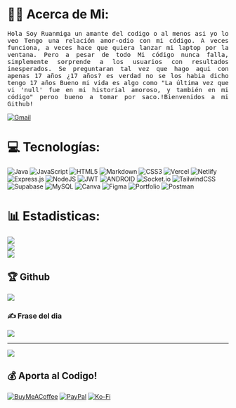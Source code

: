 # 😶‍🌫️ Acerca de Mi:

<p style="font-family: monospace; text-align: justify">Hola Soy Ruanmiga un amante del codigo o al menos asi yo lo veo Tengo una relación amor-odio con mi código. A veces funciona, a veces hace que quiera lanzar mi laptop por la ventana. Pero a pesar de todo Mi código nunca falla, simplemente sorprende a los usuarios con resultados inesperados. Se preguntaran tal vez que hago aqui con apenas 17 años ¿17 años? es verdad no se los habia dicho tengo 17 años Bueno mi vida es algo como "La última vez que vi 'null' fue en mi historial amoroso, y también en mi código" peroo bueno a tomar por saco.!Bienvenidos a mi Github!</p>

<a href='mailto:hello@ruanmiga.social' target="_blank"><img alt='Gmail' src='https://img.shields.io/badge/Contactar-100000?style=for-the-badge&logo=Gmail&logoColor=black&labelColor=white&color=white'/></a>

# 💻 Tecnologías:
![Java](https://img.shields.io/badge/java-%23ED8B00.svg?style=for-the-badge&logo=java&logoColor=white) ![JavaScript](https://img.shields.io/badge/javascript-%23323330.svg?style=for-the-badge&logo=javascript&logoColor=%23F7DF1E) ![HTML5](https://img.shields.io/badge/html5-%23E34F26.svg?style=for-the-badge&logo=html5&logoColor=white) ![Markdown](https://img.shields.io/badge/markdown-%23000000.svg?style=for-the-badge&logo=markdown&logoColor=white) ![CSS3](https://img.shields.io/badge/css3-%231572B6.svg?style=for-the-badge&logo=css3&logoColor=white) ![Vercel](https://img.shields.io/badge/vercel-%23000000.svg?style=for-the-badge&logo=vercel&logoColor=white) ![Netlify](https://img.shields.io/badge/netlify-%23000000.svg?style=for-the-badge&logo=netlify&logoColor=#00C7B7) ![Express.js](https://img.shields.io/badge/express.js-%23404d59.svg?style=for-the-badge&logo=express&logoColor=%2361DAFB) ![NodeJS](https://img.shields.io/badge/node.js-6DA55F?style=for-the-badge&logo=node.js&logoColor=white) ![JWT](https://img.shields.io/badge/JWT-black?style=for-the-badge&logo=JSON%20web%20tokens) ![ANDROID](https://img.shields.io/badge/android-%2320232a.svg?style=for-the-badge&logo=android&logoColor=%a4c639) ![Socket.io](https://img.shields.io/badge/Socket.io-black?style=for-the-badge&logo=socket.io&badgeColor=010101) ![TailwindCSS](https://img.shields.io/badge/tailwindcss-%2338B2AC.svg?style=for-the-badge&logo=tailwind-css&logoColor=white) 	![Supabase](https://img.shields.io/badge/Supabase-3ECF8E?style=for-the-badge&logo=supabase&logoColor=white) ![MySQL](https://img.shields.io/badge/mysql-%2300f.svg?style=for-the-badge&logo=mysql&logoColor=white) ![Canva](https://img.shields.io/badge/Canva-%2300C4CC.svg?style=for-the-badge&logo=Canva&logoColor=white) 	![Figma](https://img.shields.io/badge/figma-%23F24E1E.svg?style=for-the-badge&logo=figma&logoColor=white) ![Portfolio](https://img.shields.io/badge/Portfolio-%23000000.svg?style=for-the-badge&logo=firefox&logoColor=#FF7139) ![Postman](https://img.shields.io/badge/Postman-FF6C37?style=for-the-badge&logo=postman&logoColor=white)
# 📊 Estadisticas:
![](https://github-readme-stats.vercel.app/api?username=Ruanmiga&theme=gotham&hide_border=false&include_all_commits=true&count_private=true)<br/>
![](https://github-readme-streak-stats.herokuapp.com/?user=Ruanmiga&theme=gotham&hide_border=false)<br/>
![](https://github-readme-stats.vercel.app/api/top-langs/?username=Ruanmiga&theme=gotham&hide_border=false&include_all_commits=true&count_private=true&layout=compact)

## 🏆 Github
![](https://github-profile-trophy.vercel.app/?username=Ruanmiga&theme=discord&no-frame=true&no-bg=true&margin-w=4)

### ✍️ Frase del dia
![](https://quotes-github-readme.vercel.app/api?type=vetical&theme=dark)

---
[![](https://visitcount.itsvg.in/api?id=Ruanmiga&icon=1&color=2)](https://visitcount.itsvg.in)

  ## 💰 Aporta al Codigo!
  [![BuyMeACoffee](https://img.shields.io/badge/Buy%20Me%20a%20Coffee-ffdd00?style=for-the-badge&logo=buy-me-a-coffee&logoColor=black)](https://buymeacoffee.com/mirabal) [![PayPal](https://img.shields.io/badge/PayPal-00457C?style=for-the-badge&logo=paypal&logoColor=white)](https://paypal.me/AntonioMirabal682) [![Ko-Fi](https://img.shields.io/badge/Ko--fi-F16061?style=for-the-badge&logo=ko-fi&logoColor=white)](https://ko-fi.com/mirabal) 

  
<!-- Proudly created with GPRM ( https://gprm.itsvg.in ) -->
